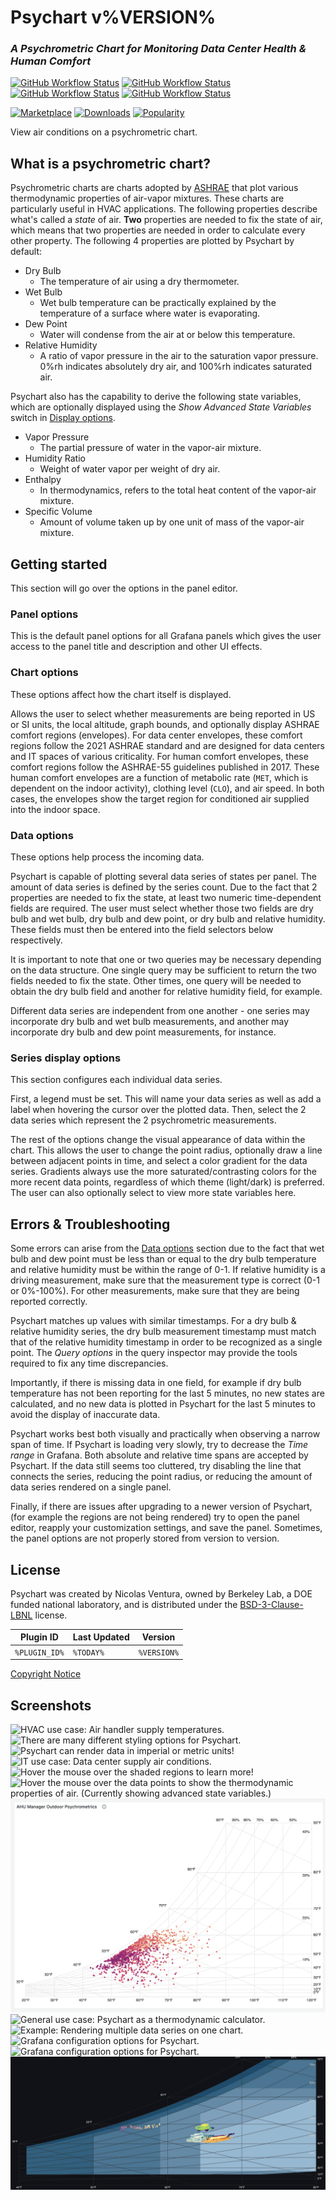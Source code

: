# Psychart v%VERSION%

### _A Psychrometric Chart for Monitoring Data Center Health & Human Comfort_

[![GitHub Workflow Status](https://img.shields.io/github/actions/workflow/status/nicfv/Psychart/ci.yml)](https://github.com/nicfv/Psychart)
[![GitHub Workflow Status](https://img.shields.io/github/actions/workflow/status/nicfv/Psychart/is-compatible.yml?label=compatible)](https://github.com/nicfv/Psychart)
[![GitHub Workflow Status](https://img.shields.io/github/actions/workflow/status/nicfv/Psychart/release.yml?label=release)](https://github.com/nicfv/Psychart/releases)
[![GitHub Workflow Status](https://img.shields.io/github/actions/workflow/status/nicfv/Psychart/pages.yml?label=pages)](https://psychart.nicfv.com/)

[![Marketplace](https://img.shields.io/badge/dynamic/json?logo=grafana&color=F47A20&label=marketplace&prefix=v&query=version&url=https%3A%2F%2Fgrafana.com%2Fapi%2Fplugins%2Fventura-psychrometric-panel)](https://grafana.com/grafana/plugins/ventura-psychrometric-panel)
[![Downloads](https://img.shields.io/badge/dynamic/json?logo=grafana&color=F47A20&label=downloads&query=downloads&url=https%3A%2F%2Fgrafana.com%2Fapi%2Fplugins%2Fventura-psychrometric-panel)](https://grafana.com/grafana/plugins/ventura-psychrometric-panel)
[![Popularity](https://img.shields.io/badge/dynamic/json?logo=grafana&color=F47A20&label=popularity&query=popularity&url=https%3A%2F%2Fgrafana.com%2Fapi%2Fplugins%2Fventura-psychrometric-panel)](https://grafana.com/grafana/plugins/ventura-psychrometric-panel)

View air conditions on a psychrometric chart.

## What is a psychrometric chart?

Psychrometric charts are charts adopted by [ASHRAE](https://www.ashrae.org/) that plot various thermodynamic properties of air-vapor mixtures. These charts are particularly useful in HVAC applications. The following properties describe what's called a _state_ of air. **Two** properties are needed to fix the state of air, which means that two properties are needed in order to calculate every other property. The following 4 properties are plotted by Psychart by default:

- Dry Bulb
  - The temperature of air using a dry thermometer.
- Wet Bulb
  - Wet bulb temperature can be practically explained by the temperature of a surface where water is evaporating.
- Dew Point
  - Water will condense from the air at or below this temperature.
- Relative Humidity
  - A ratio of vapor pressure in the air to the saturation vapor pressure. 0%rh indicates absolutely dry air, and 100%rh indicates saturated air.

Psychart also has the capability to derive the following state variables, which are optionally displayed using the _Show Advanced State Variables_ switch in [Display options](#display-options).

- Vapor Pressure
  - The partial pressure of water in the vapor-air mixture.
- Humidity Ratio
  - Weight of water vapor per weight of dry air.
- Enthalpy
  - In thermodynamics, refers to the total heat content of the vapor-air mixture.
- Specific Volume
  - Amount of volume taken up by one unit of mass of the vapor-air mixture.

## Getting started

This section will go over the options in the panel editor.

### Panel options

This is the default panel options for all Grafana panels which gives the user access to the panel title and description and other UI effects.

### Chart options

These options affect how the chart itself is displayed.

Allows the user to select whether measurements are being reported in US or SI units, the local altitude, graph bounds, and optionally display ASHRAE comfort regions (envelopes). For data center envelopes, these comfort regions follow the 2021 ASHRAE standard and are designed for data centers and IT spaces of various criticality. For human comfort envelopes, these comfort regions follow the ASHRAE-55 guidelines published in 2017. These human comfort envelopes are a function of metabolic rate (`MET`, which is dependent on the indoor activity), clothing level (`CLO`), and air speed. In both cases, the envelopes show the target region for conditioned air supplied into the indoor space.

### Data options

These options help process the incoming data.

Psychart is capable of plotting several data series of states per panel. The amount of data series is defined by the series count. Due to the fact that 2 properties are needed to fix the state, at least two numeric time-dependent fields are required. The user must select whether those two fields are dry bulb and wet bulb, dry bulb and dew point, or dry bulb and relative humidity. These fields must then be entered into the field selectors below respectively.

It is important to note that one or two queries may be necessary depending on the data structure. One single query may be sufficient to return the two fields needed to fix the state. Other times, one query will be needed to obtain the dry bulb field and another for relative humidity field, for example.

Different data series are independent from one another - one series may incorporate dry bulb and wet bulb measurements, and another may incorporate dry bulb and dew point measurements, for instance.

### Series display options

This section configures each individual data series.

First, a legend must be set. This will name your data series as well as add a label when hovering the cursor over the plotted data. Then, select the 2 data series which represent the 2 psychrometric measurements.

The rest of the options change the visual appearance of data within the chart. This allows the user to change the point radius, optionally draw a line between adjacent points in time, and select a color gradient for the data series. Gradients always use the more saturated/contrasting colors for the more recent data points, regardless of which theme (light/dark) is preferred. The user can also optionally select to view more state variables here.

## Errors & Troubleshooting

Some errors can arise from the [Data options](#data-options) section due to the fact that wet bulb and dew point must be less than or equal to the dry bulb temperature and relative humidity must be within the range of 0-1. If relative humidity is a driving measurement, make sure that the measurement type is correct (0-1 or 0%-100%). For other measurements, make sure that they are being reported correctly.

Psychart matches up values with similar timestamps. For a dry bulb & relative humidity series, the dry bulb measurement timestamp must match that of the relative humidity timestamp in order to be recognized as a single point. The _Query options_ in the query inspector may provide the tools required to fix any time discrepancies.

Importantly, if there is missing data in one field, for example if dry bulb temperature has not been reporting for the last 5 minutes, no new states are calculated, and no new data is plotted in Psychart for the last 5 minutes to avoid the display of inaccurate data.

Psychart works best both visually and practically when observing a narrow span of time. If Psychart is loading very slowly, try to decrease the _Time range_ in Grafana. Both absolute and relative time spans are accepted by Psychart. If the data still seems too cluttered, try disabling the line that connects the series, reducing the point radius, or reducing the amount of data series rendered on a single panel.

Finally, if there are issues after upgrading to a newer version of Psychart, (for example the regions are not being rendered) try to open the panel editor, reapply your customization settings, and save the panel. Sometimes, the panel options are not properly stored from version to version.

## License

Psychart was created by Nicolas Ventura, owned by Berkeley Lab, a DOE funded national laboratory, and is distributed under the [BSD-3-Clause-LBNL](https://raw.githubusercontent.com/nicfv/Psychart/main/LICENSE) license.

| Plugin ID | Last Updated | Version |
| --------- | ------------ | ------- |
| `%PLUGIN_ID%` | `%TODAY%` | `%VERSION%` |

[Copyright Notice](https://raw.githubusercontent.com/nicfv/Psychart/main/LEGAL)

## Screenshots

![HVAC use case: Air handler supply temperatures.](https://raw.githubusercontent.com/nicfv/Psychart/main/screenshots/summer.png)
![There are many different styling options for Psychart.](https://raw.githubusercontent.com/nicfv/Psychart/main/screenshots/winter.png)
![Psychart can render data in imperial or metric units!](https://raw.githubusercontent.com/nicfv/Psychart/main/screenshots/metric.png)
![IT use case: Data center supply air conditions.](https://raw.githubusercontent.com/nicfv/Psychart/main/screenshots/data_center.png)
![Hover the mouse over the shaded regions to learn more!](https://raw.githubusercontent.com/nicfv/Psychart/main/screenshots/region_hover.png)
![Hover the mouse over the data points to show the thermodynamic properties of air. (Currently showing advanced state variables.)](https://raw.githubusercontent.com/nicfv/Psychart/main/screenshots/style.png)
![Meteorological use case: Long-term outdoor air conditions.](https://raw.githubusercontent.com/nicfv/Psychart/main/screenshots/outdoor.png)
![General use case: Psychart as a thermodynamic calculator.](https://raw.githubusercontent.com/nicfv/Psychart/main/screenshots/calc.png)
![Example: Rendering multiple data series on one chart.](https://raw.githubusercontent.com/nicfv/Psychart/main/screenshots/multi_series.png)
![Grafana configuration options for Psychart.](https://raw.githubusercontent.com/nicfv/Psychart/main/screenshots/editor_1.png)
![Grafana configuration options for Psychart.](https://raw.githubusercontent.com/nicfv/Psychart/main/screenshots/editor_2.png)
![Example with multiple data series.](https://raw.githubusercontent.com/nicfv/Psychart/main/screenshots/multi-series.png)
